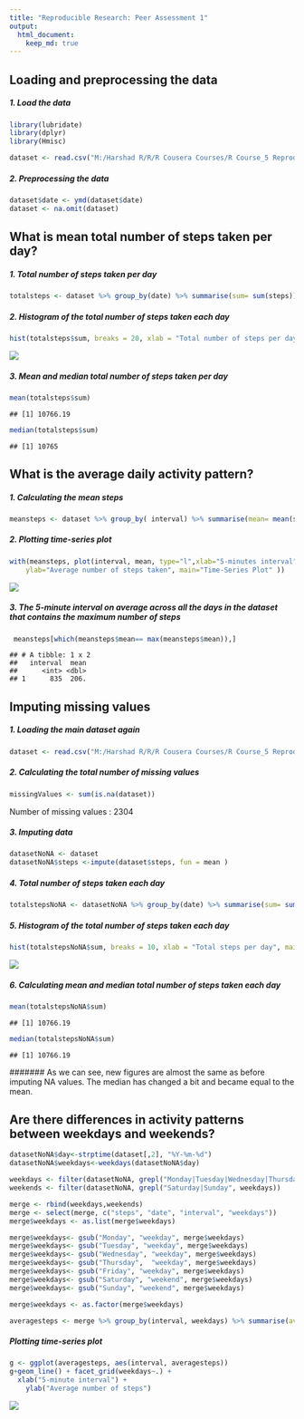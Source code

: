 ```yaml
---
title: "Reproducible Research: Peer Assessment 1"
output: 
  html_document:
    keep_md: true
---
```



## Loading and preprocessing the data

##### 1. Load the data 

```r
library(lubridate)
library(dplyr)
library(Hmisc)
```


```r
dataset <- read.csv("M:/Harshad R/R/R Cousera Courses/R Course_5 Reproducible Research/Week_2/Peer Graded Assignment/repdata_data_activity/activity.csv", sep = ",")
```

##### 2. Preprocessing the data

```r
dataset$date <- ymd(dataset$date)
dataset <- na.omit(dataset)
```
## What is mean total number of steps taken per day?

##### 1. Total number of steps taken per day

```r
totalsteps <- dataset %>% group_by(date) %>% summarise(sum= sum(steps))
```

##### 2. Histogram of the total number of steps taken each day

```r
hist(totalsteps$sum, breaks = 20, xlab = "Total number of steps per day", main = "Histogram of the total number of steps taken each day")
```

![](PA1_template_files/figure-html/unnamed-chunk-5-1.png)<!-- -->

##### 3. Mean and median total number of steps taken per day

```r
mean(totalsteps$sum)
```

```
## [1] 10766.19
```

```r
median(totalsteps$sum)
```

```
## [1] 10765
```



## What is the average daily activity pattern?

##### 1. Calculating the mean steps 

```r
meansteps <- dataset %>% group_by( interval) %>% summarise(mean= mean(steps))
```
##### 2. Plotting time-series plot

```r
with(meansteps, plot(interval, mean, type="l",xlab="5-minutes interval",
    ylab="Average number of steps taken", main="Time-Series Plot" ))
```

![](PA1_template_files/figure-html/unnamed-chunk-8-1.png)<!-- -->

##### 3.  The 5-minute interval on average across all the days in the dataset that contains the maximum number of steps

```r
 meansteps[which(meansteps$mean== max(meansteps$mean)),]
```

```
## # A tibble: 1 x 2
##   interval  mean
##      <int> <dbl>
## 1      835  206.
```

## Imputing missing values

##### 1. Loading the main dataset again

```r
dataset <- read.csv("M:/Harshad R/R/R Cousera Courses/R Course_5 Reproducible Research/Week_2/Peer Graded Assignment/repdata_data_activity/activity.csv", sep = ",")
```

##### 2. Calculating the total number of missing values

```r
missingValues <- sum(is.na(dataset))
```
Number of missing values : 2304

##### 3. Imputing data

```r
datasetNoNA <- dataset
datasetNoNA$steps <-impute(dataset$steps, fun = mean )
```

##### 4. Total number of steps taken each day

```r
totalstepsNoNA <- datasetNoNA %>% group_by(date) %>% summarise(sum= sum(steps))
```

##### 5. Histogram of the total number of steps taken each day

```r
hist(totalstepsNoNA$sum, breaks = 10, xlab = "Total steps per day", main = "Histogram of the total number of steps taken each day")
```

![](PA1_template_files/figure-html/unnamed-chunk-14-1.png)<!-- -->

##### 6. Calculating mean and median total number of steps taken each day

```r
mean(totalstepsNoNA$sum)
```

```
## [1] 10766.19
```

```r
median(totalstepsNoNA$sum)
```

```
## [1] 10766.19
```

####### As we can see, new figures are almost the same as before imputing NA values. The median has changed a bit and became equal to the mean.

## Are there differences in activity patterns between weekdays and weekends?


```r
datasetNoNA$day<-strptime(dataset[,2], "%Y-%m-%d")
datasetNoNA$weekdays<-weekdays(datasetNoNA$day)

weekdays <- filter(datasetNoNA, grepl("Monday|Tuesday|Wednesday|Thursday|Friday", weekdays))
weekends <- filter(datasetNoNA, grepl("Saturday|Sunday", weekdays))

merge <- rbind(weekdays,weekends)
merge <- select(merge, c("steps", "date", "interval", "weekdays"))
merge$weekdays <- as.list(merge$weekdays)

merge$weekdays<- gsub("Monday", "weekday", merge$weekdays)
merge$weekdays<- gsub("Tuesday", "weekday", merge$weekdays)
merge$weekdays<- gsub("Wednesday", "weekday", merge$weekdays)
merge$weekdays<- gsub("Thursday",  "weekday", merge$weekdays)
merge$weekdays<- gsub("Friday", "weekday", merge$weekdays)
merge$weekdays<- gsub("Saturday", "weekend", merge$weekdays)
merge$weekdays<- gsub("Sunday", "weekend", merge$weekdays)

merge$weekdays <- as.factor(merge$weekdays)

averagesteps <- merge %>% group_by(interval, weekdays) %>% summarise(averagesteps = mean(steps))
```

##### Plotting time-series plot 

```r
g <- ggplot(averagesteps, aes(interval, averagesteps))
g+geom_line() + facet_grid(weekdays~.) + 
  xlab("5-minute interval") + 
    ylab("Average number of steps")
```

![](PA1_template_files/figure-html/unnamed-chunk-17-1.png)<!-- -->













